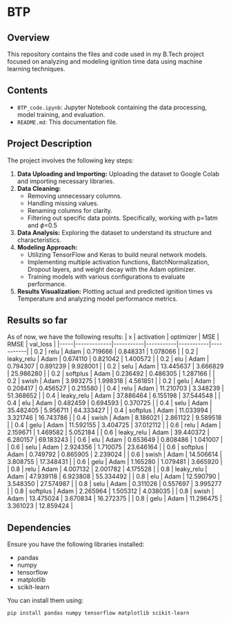 # BTP

## Overview

This repository contains the files and code used in my B.Tech project focused on analyzing and modeling ignition time data using machine learning techniques.

## Contents

- `BTP_code.ipynb`: Jupyter Notebook containing the data processing, model training, and evaluation.
- `README.md`: This documentation file.

## Project Description

The project involves the following key steps:

1. **Data Uploading and Importing:** Uploading the dataset to Google Colab and importing necessary libraries.
2. **Data Cleaning:**
   - Removing unnecessary columns.
   - Handling missing values.
   - Renaming columns for clarity.
   - Filtering out specific data points. Specifically, working with p=1atm and $\phi$=0.5
3. **Data Analysis:** Exploring the dataset to understand its structure and characteristics.
4. **Modeling Approach:**
   - Utilizing TensorFlow and Keras to build neural network models.
   - Implementing multiple activation functions, BatchNormalization, Dropout layers, and weight decay with the Adam optimizer.
   - Training models with various configurations to evaluate performance.
5. **Results Visualization:** Plotting actual and predicted ignition times vs Temperature and analyzing model performance metrics.

## Results so far
As of now, we have the following results:
| x   | activation  | optimizer | MSE       | RMSE      | val_loss  |
|-----|-------------|-----------|-----------|-----------|-----------|
| 0.2 | relu        | Adam      | 0.719666  | 0.848331  | 1.078066  |
| 0.2 | leaky_relu  | Adam      | 0.674110  | 0.821042  | 1.400572  |
| 0.2 | elu         | Adam      | 0.794307  | 0.891239  | 9.928001  |
| 0.2 | selu        | Adam      | 13.445637 | 3.666829  | 25.986280 |
| 0.2 | softplus    | Adam      | 0.236492  | 0.486305  | 1.287166  |
| 0.2 | swish       | Adam      | 3.993275  | 1.998318  | 4.561851  |
| 0.2 | gelu        | Adam      | 0.208417  | 0.456527  | 0.215580  |
| 0.4 | relu        | Adam      | 11.210703 | 3.348239  | 51.368652 |
| 0.4 | leaky_relu  | Adam      | 37.886464 | 6.155198  | 37.544548 |
| 0.4 | elu         | Adam      | 0.482459  | 0.694593  | 0.370725  |
| 0.4 | selu        | Adam      | 35.482405 | 5.956711  | 64.333427 |
| 0.4 | softplus    | Adam      | 11.033994 | 3.321746  | 16.743786 |
| 0.4 | swish       | Adam      | 8.186021  | 2.861122  | 9.589518  |
| 0.4 | gelu        | Adam      | 11.592155 | 3.404725  | 37.012112 |
| 0.6 | relu        | Adam      | 2.159671  | 1.469582  | 5.052184  |
| 0.6 | leaky_relu  | Adam      | 39.440372 | 6.280157  | 69.183243 |
| 0.6 | elu         | Adam      | 0.653649  | 0.808486  | 1.041007  |
| 0.6 | selu        | Adam      | 2.924356  | 1.710075  | 23.646164 |
| 0.6 | softplus    | Adam      | 0.749792  | 0.865905  | 2.239024  |
| 0.6 | swish       | Adam      | 14.506614 | 3.808755  | 17.348431 |
| 0.6 | gelu        | Adam      | 1.165280  | 1.079481  | 3.665920  |
| 0.8 | relu        | Adam      | 4.007132  | 2.001782  | 4.175528  |
| 0.8 | leaky_relu  | Adam      | 47.939118 | 6.923808  | 55.334492 |
| 0.8 | elu         | Adam      | 12.590790 | 3.548350  | 27.574987 |
| 0.8 | selu        | Adam      | 0.311026  | 0.557697  | 3.995277  |
| 0.8 | softplus    | Adam      | 2.265964  | 1.505312  | 4.038035  |
| 0.8 | swish       | Adam      | 13.475024 | 3.670834  | 16.272375 |
| 0.8 | gelu        | Adam      | 11.296475 | 3.361023  | 12.859424 |


## Dependencies

Ensure you have the following libraries installed:

- pandas
- numpy
- tensorflow
- matplotlib
- scikit-learn

You can install them using:

```bash
pip install pandas numpy tensorflow matplotlib scikit-learn
